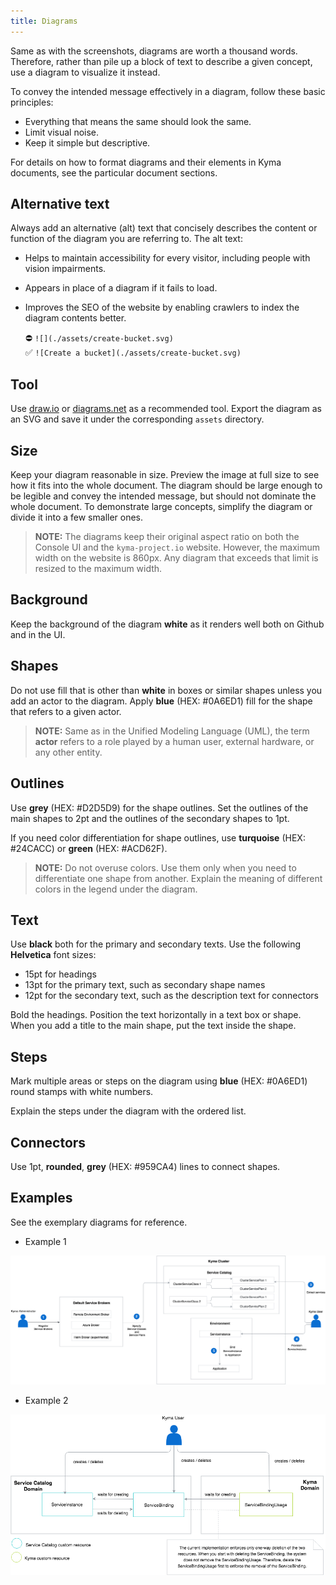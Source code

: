 ```yaml
---
title: Diagrams
---
```


Same as with the screenshots, diagrams are worth a thousand words. Therefore, rather than pile up a block of text to describe a given concept, use a diagram to visualize it instead.

To convey the intended message effectively in a diagram, follow these basic principles:
- Everything that means the same should look the same.
- Limit visual noise.
- Keep it simple but descriptive.

For details on how to format diagrams and their elements in Kyma documents, see the particular document sections.

## Alternative text

Always add an alternative (alt) text that concisely describes the content or function of the diagram you are referring to. The alt text:

- Helps to maintain accessibility for every visitor, including people with vision impairments.
- Appears in place of a diagram if it fails to load.
- Improves the SEO of the website by enabling crawlers to index the diagram contents better.

    ⛔️ `![](./assets/create-bucket.svg)`  
    ✅ `![Create a bucket](./assets/create-bucket.svg)`  

## Tool

Use [draw.io](https://www.draw.io) or [diagrams.net](https://www.diagrams.net/index.html) as a recommended tool. Export the diagram as an SVG and save it under the corresponding `assets` directory.

## Size

Keep your diagram reasonable in size. Preview the image at full size to see how it fits into the whole document. The diagram should be large enough to be legible and convey the intended message, but should not dominate the whole document. To demonstrate large concepts, simplify the diagram or divide it into a few smaller ones.

>**NOTE:** The diagrams keep their original aspect ratio on both the Console UI and the `kyma-project.io` website. However, the maximum width on the website is 860px. Any diagram that exceeds that limit is resized to the maximum width.

## Background

Keep the background of the diagram **white** as it renders well both on Github and in the UI.

## Shapes

Do not use fill that is other than **white** in boxes or similar shapes unless you add an actor to the diagram. Apply **blue** (HEX: #0A6ED1) fill for the shape that refers to a given actor.

> **NOTE:** Same as in the Unified Modeling Language (UML), the term **actor** refers to a role played by a human user, external hardware, or any other entity.

## Outlines

Use **grey** (HEX: #D2D5D9) for the shape outlines. Set the outlines of the main shapes to 2pt and the outlines of the secondary shapes to 1pt.  

If you need color differentiation for shape outlines, use **turquoise** (HEX: #24CACC) or **green** (HEX: #ACD62F).

> **NOTE:** Do not overuse colors. Use them only when you need to differentiate one shape from another. Explain the meaning of different colors in the legend under the diagram.

## Text

Use **black** both for the primary and secondary texts.
Use the following **Helvetica** font sizes:
- 15pt for headings
- 13pt for the primary text, such as secondary shape names
- 12pt for the secondary text, such as the description text for connectors

Bold the headings. Position the text horizontally in a text box or shape.
When you add a title to the main shape, put the text inside the shape.

## Steps

Mark multiple areas or steps on the diagram using **blue** (HEX: #0A6ED1) round stamps with white numbers.

Explain the steps under the diagram with the ordered list.

## Connectors

Use 1pt, **rounded**, **grey** (HEX: #959CA4) lines to connect shapes.

## Examples

See the exemplary diagrams for reference.

* Example 1

![Example 1](./assets/example-1.png)

* Example 2

![Example 2](./assets/example-2.png)

